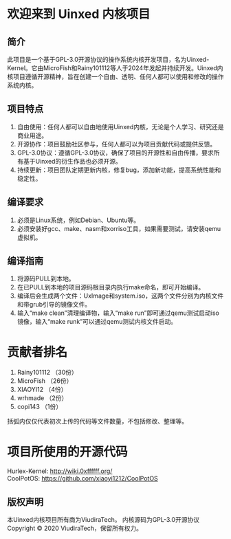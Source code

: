 # 欢迎来到 Uinxed 内核项目

## 简介

此项目是一个基于GPL-3.0开源协议的操作系统内核开发项目，名为Uinxed-Kernel。它由MicroFish和Rainy101112等人于2024年发起并持续开发。Uinxed内核项目遵循开源精神，旨在创建一个自由、透明、任何人都可以使用和修改的操作系统内核。

## 项目特点

1. 自由使用：任何人都可以自由地使用Uinxed内核，无论是个人学习、研究还是商业用途。
2. 开源协作：项目鼓励社区参与，任何人都可以为项目贡献代码或提供反馈。
3. GPL-3.0协议：遵循GPL-3.0协议，确保了项目的开源性和自由传播，要求所有基于Uinxed的衍生作品也必须开源。
4. 持续更新：项目团队定期更新内核，修复bug，添加新功能，提高系统性能和稳定性。

## 编译要求

1. 必须是Linux系统，例如Debian、Ubuntu等。
2. 必须安装好gcc、make、nasm和xorriso工具，如果需要测试，请安装qemu虚拟机。

## 编译指南

1. 将源码PULL到本地。
2. 在已PULL到本地的项目源码根目录内执行make命名，即可开始编译。
3. 编译后会生成两个文件：UxImage和system.iso，这两个文件分别为内核文件和带grub引导的镜像文件。
4. 输入“make clean”清理编译物，输入“make run”即可通过qemu测试启动iso镜像，输入“make runk”可以通过qemu测试内核文件启动。

# 贡献者排名

1. Rainy101112	（30份）
2. MicroFish	（26份）
3. XIAOYI12		（4份）
4. wrhmade		（2份）
5. copi143		（1份）

括弧内仅仅代表初次上传的代码等文件数量，不包括修改、整理等。

# 项目所使用的开源代码

Hurlex-Kernel: http://wiki.0xffffff.org/  
CoolPotOS: https://github.com/xiaoyi1212/CoolPotOS  

## 版权声明

本Uinxed内核项目所有商为ViudiraTech。
内核源码为GPL-3.0开源协议
Copyright © 2020 ViudiraTech，保留所有权力。
